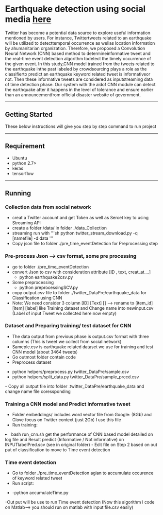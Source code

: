 # Earthquake detection using social media [here](http://sclab.cafe24.com/publications/581.pdf)

Twitter has become a potential data source to explore useful information mentioned  by  users. For instance, Twittertweets  related to an earthquake  will  be  utilized  to  detecttemporal  occurrence  as  wellas  location  information  by  ahumanitarian organization. Therefore, we proposed a Convolution Neural Network (CNN) based method to determineinformative tweet and the real-time event detection algorithm todetect  the  timely  occurrence  of  the  given  event.  In  this  study,CNN model trained from the tweets related to the earthquake inthe past labeled by crowdsourcing plays a role as the classifierto predict an earthquake keyword related tweet is informativeor  not.  Then  these  informative  tweets  are  considered  as  inputstreaming data of time detection phase. Our system with the aidof  CNN  module  can  detect  the  earthquake  after it happens in the level of tolerance and ensure earlier than an announcementfrom official disaster website of government. 

----
## Getting Started

These below instructions will give you step by step command to run project

----
## Requirement

* Ubuntu
* python 2.7>
* keras
* tensorflow

----
## Running
### Collection data from social network
- creat a Twitter account and get Token as well as Sercet key to using Streaming API
- create a folder /data/ in folder ./data_Collection
- streaming run with
'''sh
python twitter_stream_download.py -q [namefile] -d data
'''
- Copy json file to folder ./pre_time_eventDetection for Preprocessing step
	
### Pre-process Json --> csv format, some pre processing
- go to folder ./pre_time_eventDetection
- convert Json to csv with consideration attribute [ID , text, creat_at....]
	- python earthquake2csv.py 
- Some preprocessing
	- python preprocessingSCV.py
- copy output.csv file to folder ./twitter_DataPre/earthquake_data for Classification using CNN
- Note: We need consider 3 column [ID] [Text] [] --> rename to [item_id] [item] [label]  like Training dataset and Change name into newinput.csv (Label of input Tweet we collected here now empty)	

### Dataset and Preparing training/ test dataset for CNN
- The data output from previous phase is output.csv format with three columns (This is tweet we collect from social network)
- Sameple.csv is earthquake related dataset we use for training and test CNN model (about 3464 tweets)
- Go outmost folder contain code
- Preprocess dataset
<ul>
<li>python helpers/preprocess.py twitter_DataPre/sample.csv
<li>python helpers/split_data.py twitter_DataPre/sample_prccd.csv
</ul>
- Copy all output file into folder .twitter_DataPre/earthquake_data and change name file coressponding
	  
### Training a CNN model and Predict Informative tweet
- Folder embeddings/ includes word vector file from Google: (8Gb) and Glove focus on Twitter context (just 2Gb) I use this file
- Run training:
</ul>
<li>bash run_cnn.sh get the performance of CNN based model detailed on log file and Result predict (Informative / Not informative) on INPUTlabelPred.scv (see in original folder)
</ul>
- Edit file on Step 2 based on out put of classification to move to Time event detection

### Time event detection
- Go to folder ./pre_time_eventDetection agian to accumulate occurence of keyword related tweet
- Run script:
<ul>
<li>-python accumulateTime.py
</ul>
-Out put will be use to run Time event detection (Now this algorithm I code on Matlab--> you should run on matlab with input file.csv easily)


